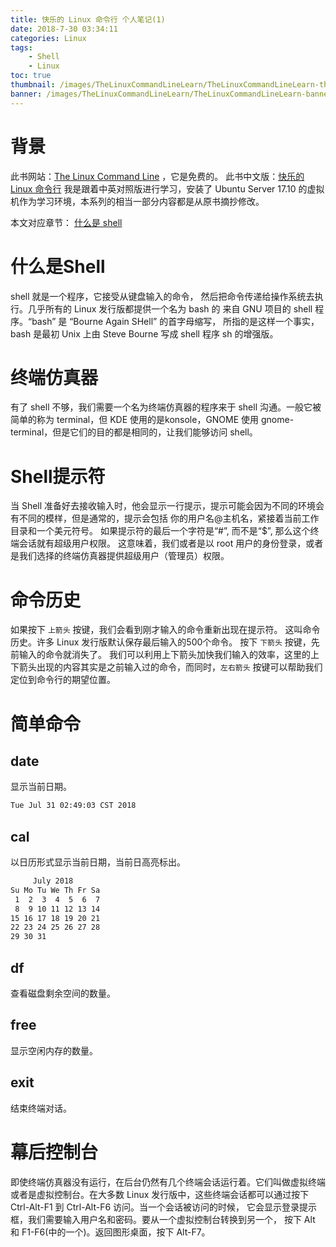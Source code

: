 ```yaml
---
title: 快乐的 Linux 命令行 个人笔记(1)
date: 2018-7-30 03:34:11
categories: Linux
tags: 
    - Shell
    - Linux
toc: true
thumbnail: /images/TheLinuxCommandLineLearn/TheLinuxCommandLineLearn-thumbnail.png
banner: /images/TheLinuxCommandLineLearn/TheLinuxCommandLineLearn-banner.png
---
```


# 背景

此书网站：[The Linux Command Line](http://linuxcommand.org/tlcl.php) ，它是免费的。
此书中文版：[快乐的 Linux 命令行](https://billie66.github.io/TLCL/)
我是跟着中英对照版进行学习，安装了 Ubuntu Server 17.10 的虚拟机作为学习环境，本系列的相当一部分内容都是从原书摘抄修改。

本文对应章节：
[什么是 shell](http://billie66.github.io/TLCL/book/chap02.html)


# 什么是Shell

shell 就是一个程序，它接受从键盘输入的命令， 然后把命令传递给操作系统去执行。几乎所有的 Linux 发行版都提供一个名为 bash 的 来自 GNU 项目的 shell 程序。“bash” 是 “Bourne Again SHell” 的首字母缩写， 所指的是这样一个事实，bash 是最初 Unix 上由 Steve Bourne 写成 shell 程序 sh 的增强版。

# 终端仿真器

有了 shell 不够，我们需要一个名为终端仿真器的程序来于 shell 沟通。一般它被简单的称为 terminal，但 KDE 使用的是konsole，GNOME 使用 gnome-terminal，但是它们的目的都是相同的，让我们能够访问 shell。

# Shell提示符 

当 Shell 准备好去接收输入时，他会显示一行提示，提示可能会因为不同的环境会有不同的模样，但是通常的，提示会包括 你的用户名@主机名，紧接着当前工作目录和一个美元符号。
如果提示符的最后一个字符是“\#”, 而不是“\$”, 那么这个终端会话就有超级用户权限。 这意味着，我们或者是以 root 用户的身份登录，或者是我们选择的终端仿真器提供超级用户（管理员）权限。

# 命令历史

如果按下 `上箭头` 按键，我们会看到刚才输入的命令重新出现在提示符。 这叫命令历史。许多 Linux 发行版默认保存最后输入的500个命令。 按下 `下箭头` 按键，先前输入的命令就消失了。
我们可以利用上下箭头加快我们输入的效率，这里的上下箭头出现的内容其实是之前输入过的命令，而同时，`左右箭头` 按键可以帮助我们定位到命令行的期望位置。

# 简单命令

## date

显示当前日期。

```bash
Tue Jul 31 02:49:03 CST 2018
```

## cal

以日历形式显示当前日期，当前日高亮标出。

```bash
     July 2018
Su Mo Tu We Th Fr Sa
 1  2  3  4  5  6  7
 8  9 10 11 12 13 14
15 16 17 18 19 20 21
22 23 24 25 26 27 28
29 30 31
```

## df

查看磁盘剩余空间的数量。

## free

显示空闲内存的数量。

## exit

结束终端对话。

# 幕后控制台

即使终端仿真器没有运行，在后台仍然有几个终端会话运行着。它们叫做虚拟终端 或者是虚拟控制台。在大多数 Linux 发行版中，这些终端会话都可以通过按下 Ctrl-Alt-F1 到 Ctrl-Alt-F6 访问。当一个会话被访问的时候， 它会显示登录提示框，我们需要输入用户名和密码。要从一个虚拟控制台转换到另一个， 按下 Alt 和 F1-F6(中的一个)。返回图形桌面，按下 Alt-F7。

